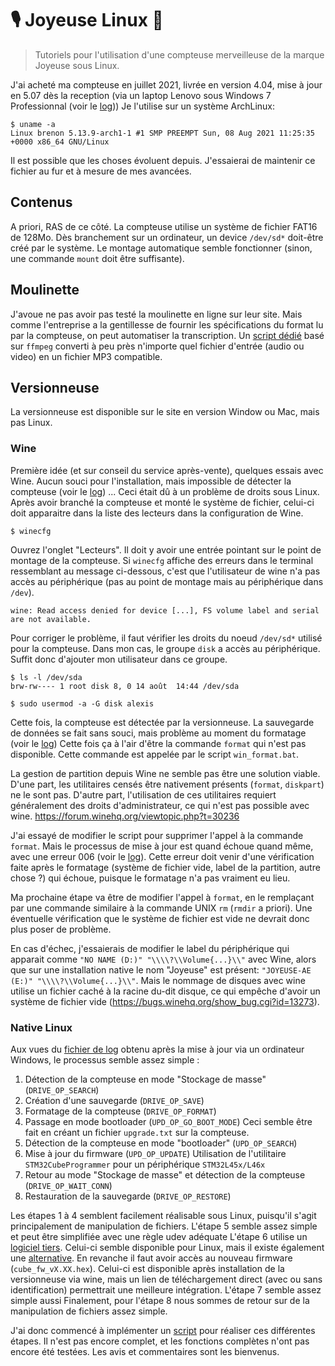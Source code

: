 # 🎙️ Joyeuse Linux 🐧
> Tutoriels pour l'utilisation d'une compteuse merveilleuse de la marque Joyeuse sous Linux.

J'ai acheté ma compteuse en juillet 2021, livrée en version 4.04, mise à jour en 5.07 dès la reception (via un laptop Lenovo sous Windows 7 Professionnal (voir le [log](logs/windows_flash_success.log)))
Je l'utilise sur un système ArchLinux:

```shell
$ uname -a
Linux brenon 5.13.9-arch1-1 #1 SMP PREEMPT Sun, 08 Aug 2021 11:25:35 +0000 x86_64 GNU/Linux
```

Il est possible que les choses évoluent depuis.
J'essaierai de maintenir ce fichier au fur et à mesure de mes avancées.

## Contenus

A priori, RAS de ce côté.
La compteuse utilise un système de fichier FAT16 de 128Mo.
Dès branchement sur un ordinateur, un device `/dev/sd*` doit-être créé par le système.
Le montage automatique semble fonctionner (sinon, une commande `mount` doit être suffisante).

## Moulinette

J'avoue ne pas avoir pas testé la moulinette en ligne sur leur site.
Mais comme l'entreprise a la gentillesse de fournir les spécifications du format lu par la compteuse, on peut automatiser la transcription.
Un [script dédié](moulinette.sh) basé sur `ffmpeg` converti à peu près n'importe quel fichier d'entrée (audio ou video) en un fichier MP3 compatible.

## Versionneuse

La versionneuse est disponible sur le site en version Window ou Mac, mais pas Linux.


### Wine

Première idée (et sur conseil du service après-vente), quelques essais avec Wine.
Aucun souci pour l'installation, mais impossible de détecter la compteuse (voir le [log](logs/wine_detect_failure.log)) ...
Ceci était dû à un problème de droits sous Linux.
Après avoir branché la compteuse et monté le système de fichier, celui-ci doit apparaitre dans la liste des lecteurs dans la configuration de Wine.
```shell
$ winecfg
```
Ouvrez l'onglet "Lecteurs".
Il doit y avoir une entrée pointant sur le point de montage de la compteuse.
Si `winecfg` affiche des erreurs dans le terminal ressemblant au message ci-dessous, c'est que l'utilisateur de wine n'a pas accès au périphérique (pas au point de montage mais au périphérique dans `/dev`).
```
wine: Read access denied for device [...], FS volume label and serial are not available.
```

Pour corriger le problème, il faut vérifier les droits du noeud `/dev/sd*` utilisé pour la compteuse.
Dans mon cas, le groupe `disk` a accès au périphérique. Suffit donc d'ajouter mon utilisateur dans ce groupe.
```shell
$ ls -l /dev/sda
brw-rw---- 1 root disk 8, 0 14 août  14:44 /dev/sda

$ sudo usermod -a -G disk alexis
```

Cette fois, la compteuse est détectée par la versionneuse.
La sauvegarde de données se fait sans souci, mais problème au moment du formatage (voir le [log](logs/wine_format_failure.log))
Cette fois ça à l'air d'être la commande `format` qui n'est pas disponible.
Cette commande est appelée par le script `win_format.bat`.

La gestion de partition depuis Wine ne semble pas être une solution viable.
D'une part, les utilitaires censés être nativement présents (`format`, `diskpart`) ne le sont pas.
D'autre part, l'utilisation de ces utilitaires requiert généralement des droits d'administrateur, ce qui n'est pas possible avec wine.
https://forum.winehq.org/viewtopic.php?t=30236

J'ai essayé de modifier le script pour supprimer l'appel à la commande `format`.
Mais le processus de mise à jour est quand échoue quand même, avec une erreur 006 (voir le [log](logs/wine_no_format_failure.log)).
Cette erreur doit venir d'une vérification faite après le formatage (système de fichier vide, label de la partition, autre chose ?) qui échoue, puisque le formatage n'a pas vraiment eu lieu.

Ma prochaine étape va être de modifier l'appel à `format`, en le remplaçant par une commande similaire à la commande UNIX `rm` (`rmdir` a priori).
Une éventuelle vérification que le système de fichier est vide ne devrait donc plus poser de problème.

En cas d'échec, j'essaierais de modifier le label du périphérique qui apparait comme `"NO NAME (D:)" "\\\\?\\Volume{...}\\"` avec Wine, alors que sur une installation native le nom "Joyeuse" est présent: `"JOYEUSE-AE (E:)" "\\\\?\\Volume{...}\\"`.
Mais le nommage de disques avec wine utilise un fichier caché à la racine du-dit disque, ce qui empêche d'avoir un système de fichier vide (https://bugs.winehq.org/show_bug.cgi?id=13273).

### Native Linux

Aux vues du [fichier de log](logs/windows_flash_success.log) obtenu après la mise à jour via un ordinateur Windows, le processus semble assez simple :
 1. Détection de la compteuse en mode "Stockage de masse" (`DRIVE_OP_SEARCH`)
 2. Création d'une sauvegarde (`DRIVE_OP_SAVE`)
 3. Formatage de la compteuse (`DRIVE_OP_FORMAT`)
 4. Passage en mode bootloader (`UPD_OP_GO_BOOT_MODE`)
    Ceci semble être fait en créant un fichier `upgrade.txt` sur la compteuse.
 5. Détection de la compteuse en mode "bootloader" (`UPD_OP_SEARCH`)
 6. Mise à jour du firmware (`UPD_OP_UPDATE`)
    Utilisation de l'utilitaire `STM32CubeProgrammer` pour un périphérique `STM32L45x/L46x`
 7. Retour au mode "Stockage de masse" et détection de la compteuse (`DRIVE_OP_WAIT_CONN`)
 8. Restauration de la sauvegarde (`DRIVE_OP_RESTORE`)

Les étapes 1 à 4 semblent facilement réalisable sous Linux, puisqu'il s'agit principalement de manipulation de fichiers.
L'étape 5 semble assez simple et peut être simplifiée avec une règle udev adéquate
L'étape 6 utilise un [logiciel tiers](https://www.st.com/en/development-tools/stm32cubeprog.html).
Celui-ci semble disponible pour Linux, mais il existe également une [alternative](http://dfu-util.sourceforge.net/).
En revanche il faut avoir accès au nouveau firmware (`cube_fw_vX.XX.hex`).
Celui-ci est disponible après installation de la versionneuse via wine, mais un lien de téléchargement direct (avec ou sans identification) permettrait une meilleure intégration.
L'étape 7 semble assez simple aussi
Finalement, pour l'étape 8 nous sommes de retour sur de la manipulation de fichiers assez simple.

J'ai donc commencé à implémenter un [script](update.sh) pour réaliser ces différentes étapes.
Il n'est pas encore complet, et les fonctions complètes n'ont pas encore été testées.
Les avis et commentaires sont les bienvenus.
